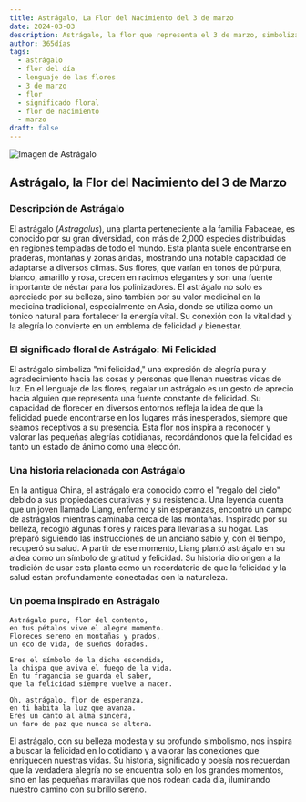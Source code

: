 ```yaml
---
title: Astrágalo, La Flor del Nacimiento del 3 de marzo
date: 2024-03-03
description: Astrágalo, la flor que representa el 3 de marzo, simboliza Mi felicidad. Descubre su fascinante historia, significado en el lenguaje de las flores y una poesía que celebra su belleza.
author: 365días
tags:
  - astrágalo
  - flor del día
  - lenguaje de las flores
  - 3 de marzo
  - flor
  - significado floral
  - flor de nacimiento
  - marzo
draft: false
---
```



![Imagen de Astrágalo](https://cdn.pixabay.com/photo/2020/05/31/17/13/astragalus-5243367_1280.jpg#center)


## Astrágalo, la Flor del Nacimiento del 3 de Marzo

### Descripción de Astrágalo

El astrágalo (_Astragalus_), una planta perteneciente a la familia Fabaceae, es conocido por su gran diversidad, con más de 2,000 especies distribuidas en regiones templadas de todo el mundo. Esta planta suele encontrarse en praderas, montañas y zonas áridas, mostrando una notable capacidad de adaptarse a diversos climas. Sus flores, que varían en tonos de púrpura, blanco, amarillo y rosa, crecen en racimos elegantes y son una fuente importante de néctar para los polinizadores. El astrágalo no solo es apreciado por su belleza, sino también por su valor medicinal en la medicina tradicional, especialmente en Asia, donde se utiliza como un tónico natural para fortalecer la energía vital. Su conexión con la vitalidad y la alegría lo convierte en un emblema de felicidad y bienestar.

### El significado floral de Astrágalo: Mi Felicidad

El astrágalo simboliza "mi felicidad," una expresión de alegría pura y agradecimiento hacia las cosas y personas que llenan nuestras vidas de luz. En el lenguaje de las flores, regalar un astrágalo es un gesto de aprecio hacia alguien que representa una fuente constante de felicidad. Su capacidad de florecer en diversos entornos refleja la idea de que la felicidad puede encontrarse en los lugares más inesperados, siempre que seamos receptivos a su presencia. Esta flor nos inspira a reconocer y valorar las pequeñas alegrías cotidianas, recordándonos que la felicidad es tanto un estado de ánimo como una elección.

### Una historia relacionada con Astrágalo

En la antigua China, el astrágalo era conocido como el "regalo del cielo" debido a sus propiedades curativas y su resistencia. Una leyenda cuenta que un joven llamado Liang, enfermo y sin esperanzas, encontró un campo de astrágalos mientras caminaba cerca de las montañas. Inspirado por su belleza, recogió algunas flores y raíces para llevarlas a su hogar. Las preparó siguiendo las instrucciones de un anciano sabio y, con el tiempo, recuperó su salud. A partir de ese momento, Liang plantó astrágalo en su aldea como un símbolo de gratitud y felicidad. Su historia dio origen a la tradición de usar esta planta como un recordatorio de que la felicidad y la salud están profundamente conectadas con la naturaleza.

### Un poema inspirado en Astrágalo

```
Astrágalo puro, flor del contento,  
en tus pétalos vive el alegre momento.  
Floreces sereno en montañas y prados,  
un eco de vida, de sueños dorados.  

Eres el símbolo de la dicha escondida,  
la chispa que aviva el fuego de la vida.  
En tu fragancia se guarda el saber,  
que la felicidad siempre vuelve a nacer.  

Oh, astrágalo, flor de esperanza,  
en ti habita la luz que avanza.  
Eres un canto al alma sincera,  
un faro de paz que nunca se altera.  
```

El astrágalo, con su belleza modesta y su profundo simbolismo, nos inspira a buscar la felicidad en lo cotidiano y a valorar las conexiones que enriquecen nuestras vidas. Su historia, significado y poesía nos recuerdan que la verdadera alegría no se encuentra solo en los grandes momentos, sino en las pequeñas maravillas que nos rodean cada día, iluminando nuestro camino con su brillo sereno.